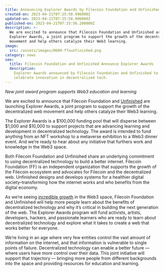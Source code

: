 ```yaml
---
title: Announcing Explorer Awards by Filecoin Foundation and Unfinished
created-on: 2023-04-21T07:25:58.996000Z
updated-on: 2023-04-21T07:25:58.996000Z
published-on: 2023-04-21T07:33:56.200000Z
description: >-
  We are excited to announce that Filecoin Foundation and Unfinished are launching
  Explorer Awards, a joint program to support the growth of the decentralized web
  movement and help others catalyze their Web3 learning.
image:
  src: /assets/images/0609-ffxunfinished.png
category: news
seo:
  title: Filecoin Foundation and Unfinished Announce Explorer Awards
  description:
    Explorer Awards announced by Filecoin Foundation and Unfinished to
    celebrate innovation in decentralized tech.
---
```


_New joint award program supports Web3 education and learning_

We are excited to announce that Filecoin Foundation and [Unfinished](https://unfinished.com/) are launching Explorer Awards, a joint program to support the growth of the decentralized web movement and help others catalyze their Web3 learning.

The Explorer Awards is a $100,000 funding pool that will disperse between $1,000 and $10,000 to support projects that are advancing learning and development in decentralized technology. The award is intended to fund anything from an NFT workshop to a metaverse exhibition to a Web3 dinner event. And we’re ready to hear about any initiative that furthers work and knowledge in the Web3 space.

Both Filecoin Foundation and Unfinished share an underlying commitment to using decentralized technology to build a better internet. Filecoin Foundation (FF) is an independent organization that supports the growth of the Filecoin ecosystem and advocates for Filecoin and the decentralized web. Unfinished designs and develops systems for a healthier digital society–transforming how the internet works and who benefits from the digital economy.

As we’re seeing [incredible growth](https://medium.com/electric-capital/electric-capital-developer-report-2021-f37874efea6d) in the Web3 space, Filecoin Foundation and Unfinished will help more people learn about the benefits of decentralized technology and why it’s critical in building the next generation of the web. The Explorer Awards program will fund activists, artists, developers, hackers, and passionate learners who are ready to learn about decentralized technology and explore what it takes to create a web that works better for everyone.

We’re living in an age where very few entities control the vast amount of information on the internet, and that information is vulnerable to single points of failure. Decentralized technology can enable a better future — where users have more control over their data. This joint initiative will support that trajectory — bringing more people from different backgrounds into the space and providing resources for education and learning.
